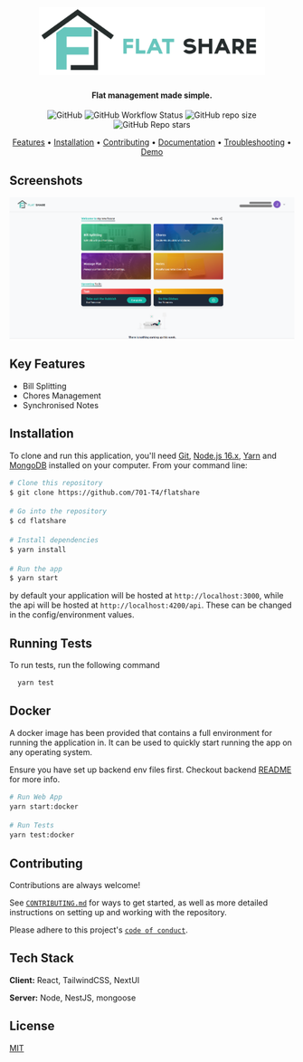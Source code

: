 <h1 align="center">
  <br>
  <img src="./resources/logo-text.svg?raw=true&sanitize=true" alt="FlatShare" width="400">
</h1>

<h4 align="center">Flat management made simple.</h4>

<p align="center">
  <img alt="GitHub" src="https://img.shields.io/github/license/701-T4/platform?style=flat-square">
  <img alt="GitHub Workflow Status" src="https://img.shields.io/github/workflow/status/701-T4/platform/PR%20Check?label=tests&logo=github&style=flat-square">
  <img alt="GitHub repo size" src="https://img.shields.io/github/repo-size/701-T4/platform?style=flat-square">
  <img alt="GitHub Repo stars" src="https://img.shields.io/github/stars/701-T4/platform?logo=github&style=flat-square">
</p>

<p align="center">
  <a href="#key-features">Features</a> •
  <a href="#installation">Installation</a> •
  <a href="#contributing">Contributing</a> •
  <a href="https://github.com/701-T4/flatshare/wiki">Documentation</a> •
  <a href="https://github.com/701-T4/flatshare/wiki/Trouble-Shooting">Troubleshooting</a> •
  <a href="https://flat-split.web.app/">Demo</a>
</p>

## Screenshots

![dashboard screen](./resources/sc-1.png?raw=true 'Dashboard Screen')

## Key Features

- Bill Splitting
- Chores Management
- Synchronised Notes

## Installation

To clone and run this application, you'll need [Git](https://git-scm.com), [Node.js 16.x](https://nodejs.org/en/download/), [Yarn](https://yarnpkg.com/getting-started/install) and [MongoDB](https://www.mongodb.com/try/download/community) installed on your computer. From your command line:

```bash
# Clone this repository
$ git clone https://github.com/701-T4/flatshare

# Go into the repository
$ cd flatshare

# Install dependencies
$ yarn install

# Run the app
$ yarn start
```

by default your application will be hosted at `http://localhost:3000`, while the api will be hosted at
`http://localhost:4200/api`. These can be changed in the config/environment values.

## Running Tests

To run tests, run the following command

```bash
  yarn test
```

## Docker

A docker image has been provided that contains a full environment for running the application in. It can be used to quickly start running the app on any operating system.

Ensure you have set up backend env files first. Checkout backend [README](/packages/backend/README.md) for more info.

```bash
# Run Web App
yarn start:docker

# Run Tests
yarn test:docker
```

## Contributing

Contributions are always welcome!

See [`CONTRIBUTING.md`](/CONTRIBUTING.md) for ways to get started, as well as more detailed instructions on setting up and working with the repository.

Please adhere to this project's [`code of conduct`](/CODE_OF_CONDUCT.md).

## Tech Stack

**Client:** React, TailwindCSS, NextUI

**Server:** Node, NestJS, mongoose

## License

[MIT](https://choosealicense.com/licenses/mit/)
